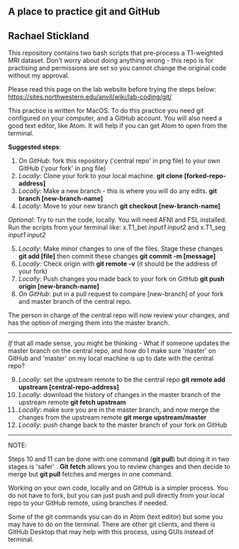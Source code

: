 A place to practice git and GitHub
--------------
Rachael Stickland
--------------

This repository contains two bash scripts that pre-process a T1-weighted MRI dataset.
Don't worry about doing anything wrong - this repo is for practising and permissions are set so you cannot change the original code without my approval. 

Please read this page on the lab website before trying the steps below: https://sites.northwestern.edu/anvil/wiki/lab-coding/git/

This practice is written for MacOS.
To do this practice you need git configured on your computer, and a GitHub account. 
You will also need a good text editor, like Atom. It will help if you can get Atom to open from the terminal. 

**Suggested steps**:

1. *On GitHub*: fork this repository ('central repo' in png file) to your own GitHub ('your fork' in png file)
2. *Locally*: Clone your fork to your local machine.   **git clone [forked-repo-address]**
3. *Locally*: Make a new branch  - this is where you will do any edits. **git branch [new-branch-name]**
4. *Locally*: Move to your new branch **git checkout [new-branch-name]**

*Optional*: Try to run the code, locally. You will need AFNI and FSL installed. Run the scripts from your terminal like:
x.T1_bet *input1* *input2* and x.T1_seg *input1* *input2*

5. *Locally*: Make minor changes to one of the files. Stage these changes **git add [file]** then commit these changes **git commit -m [message]**
6. *Locally*: Check origin with **git remote -v** (it should be the address of your fork)
7. *Locally*: Push changes you made back to your fork on GitHub  **git push origin [new-branch-name]** 
8. *On GitHub*: put in a pull request to compare [new-branch] of your fork and master branch of the central repo. 

The person in charge of the central repo will now review your changes, and has the option of merging them into the master branch.

-------------

*If* that all made sense, you might be thinking - What if someone updates the master branch on the central repo, and  how do I make sure 'master' on GitHub and 'master' on my local machine is up to date with the central repo?

9.  *Locally*: set the upstream remote to be the central repo  **git remote add upstream [central-repo-address]**
10. *Locally*: download the history of changes in the master branch of the upstream remote   **git fetch upstream**
11. *Locally*: make sure you are in the master branch, and now merge the changes from the upstream remote  **git merge upstream/master**
12. *Locally*: push change back to the master branch of your fork on GitHub

--------------

NOTE:

Steps 10 and 11 can be done with one command (**git pull**) but doing it in two stages is 'safer' . **Git fetch** allows you to review changes and then decide to merge but **git pull** fetches and merges in one command.

Working on your own code, locally and on GitHub is a simpler process. You do not have to fork, but you can just push and pull directly from your local repo to your GitHub remote, using branches if needed. 

Some of the git commands you can do in Atom (text editor) but some you may have to do on the terminal. 
There are other git clients, and there is GitHub Desktop that may help with this process, using GUIs instead of terminal.






